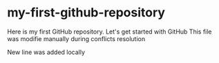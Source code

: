 # my-first-github-repository
Here is my first GitHub repository. Let's get started with GitHub
This file was modifie manually during conflicts resolution

New line was added locally